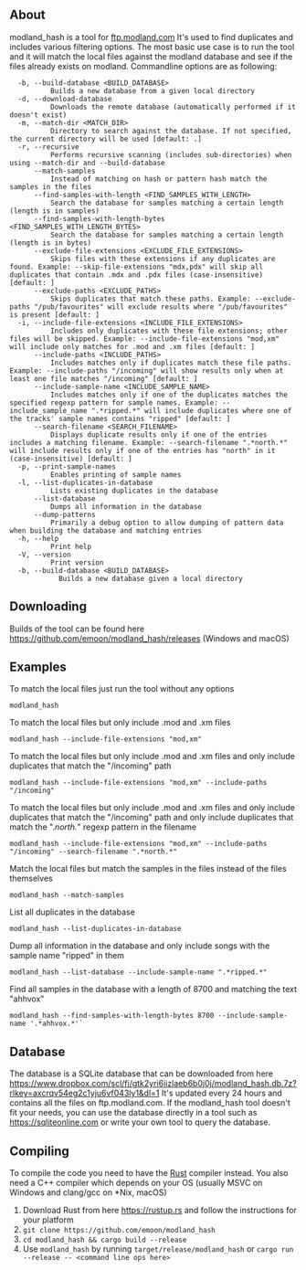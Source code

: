 ## About

modland_hash is a tool for [ftp.modland.com](https://ftp.modland.com) It's used to find duplicates and includes various filtering options.
The most basic use case is to run the tool and it will match the local files against the modland database and see if the files already exists on modland.
Commandline options are as following:
```
  -b, --build-database <BUILD_DATABASE>
          Builds a new database from a given local directory
  -d, --download-database
          Downloads the remote database (automatically performed if it doesn't exist)
  -m, --match-dir <MATCH_DIR>
          Directory to search against the database. If not specified, the current directory will be used [default: .]
  -r, --recursive
          Performs recursive scanning (includes sub-directories) when using --match-dir and --build-database
      --match-samples
          Instead of matching on hash or pattern hash match the samples in the files
      --find-samples-with-length <FIND_SAMPLES_WITH_LENGTH>
          Search the database for samples matching a certain length (length is in samples)
      --find-samples-with-length-bytes <FIND_SAMPLES_WITH_LENGTH_BYTES>
          Search the database for samples matching a certain length (length is in bytes)
      --exclude-file-extensions <EXCLUDE_FILE_EXTENSIONS>
          Skips files with these extensions if any duplicates are found. Example: --skip-file-extensions "mdx,pdx" will skip all duplicates that contain .mdx and .pdx files (case-insensitive) [default: ]
      --exclude-paths <EXCLUDE_PATHS>
          Skips duplicates that match these paths. Example: --exclude-paths "/pub/favourites" will exclude results where "/pub/favourites" is present [default: ]
  -i, --include-file-extensions <INCLUDE_FILE_EXTENSIONS>
          Includes only duplicates with these file extensions; other files will be skipped. Example: --include-file-extensions "mod,xm" will include only matches for .mod and .xm files [default: ]
      --include-paths <INCLUDE_PATHS>
          Includes matches only if duplicates match these file paths. Example: --include-paths "/incoming" will show results only when at least one file matches "/incoming" [default: ]
      --include-sample-name <INCLUDE_SAMPLE_NAME>
          Includes matches only if one of the duplicates matches the specified regexp pattern for sample names. Example: --include_sample_name ".*ripped.*" will include duplicates where one of the tracks' sample names contains "ripped" [default: ]
      --search-filename <SEARCH_FILENAME>
          Displays duplicate results only if one of the entries includes a matching filename. Example: --search-filename ".*north.*" will include results only if one of the entries has "north" in it (case-insensitive) [default: ]
  -p, --print-sample-names
          Enables printing of sample names
  -l, --list-duplicates-in-database
          Lists existing duplicates in the database
      --list-database
          Dumps all information in the database
      --dump-patterns
          Primarily a debug option to allow dumping of pattern data when building the database and matching entries
  -h, --help
          Print help
  -V, --version
          Print version
  -b, --build-database <BUILD_DATABASE>
            Builds a new database given a local directory
```

## Downloading

Builds of the tool can be found here https://github.com/emoon/modland_hash/releases (Windows and macOS) 

## Examples

To match the local files just run the tool without any options

```
modland_hash
```

To match the local files but only include .mod and .xm files 

```
modland_hash --include-file-extensions "mod,xm"
```

To match the local files but only include .mod and .xm files and only include duplicates that match the "/incoming" path

```
modland_hash --include-file-extensions "mod,xm" --include-paths "/incoming"
```

To match the local files but only include .mod and .xm files and only include duplicates that match the "/incoming" path and only include duplicates that match the ".*north.*" regexp pattern in the filename

```
modland_hash --include-file-extensions "mod,xm" --include-paths "/incoming" --search-filename ".*north.*"
```

Match the local files but match the samples in the files instead of the files themselves

```
modland_hash --match-samples
```

List all duplicates in the database

```
modland_hash --list-duplicates-in-database
```

Dump all information in the database and only include songs with the sample name "ripped" in them

```
modland_hash --list-database --include-sample-name ".*ripped.*"
```

Find all samples in the database with a length of 8700 and matching the text "ahhvox"

```
modland_hash --find-samples-with-length-bytes 8700 --include-sample-name '.*ahhvox.*'`
```

## Database

The database is a SQLite database that can be downloaded from here https://www.dropbox.com/scl/fi/gtk2yri6iizlaeb6b0j0j/modland_hash.db.7z?rlkey=axcrqv54eg2c1yju6vf043ly1&dl=1
It's updated every 24 hours and contains all the files on ftp.modland.com. If the modland_hash tool doesn't fit your needs, you can use the database directly in a tool such as https://sqliteonline.com or write your own tool to query the database. 

## Compiling

To compile the code you need to have the [Rust](https://www.rust-lang.org) compiler instead. You also need a C++ compiler which depends on your OS (usually MSVC on Windows and clang/gcc on *Nix, macOS)

1. Download Rust from here https://rustup.rs and follow the instructions for your platform
2. `git clone https://github.com/emoon/modland_hash`
3. `cd modland_hash && cargo build --release`
4. Use `modland_hash` by running `target/release/modland_hash` or `cargo run --release -- <command line ops here>`
